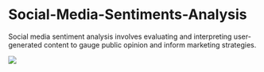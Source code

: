 # Social-Media-Sentiments-Analysis
Social media sentiment analysis involves evaluating and interpreting user-generated content to gauge public opinion and inform marketing strategies.

![](![image](https://github.com/user-attachments/assets/f2880b9f-46c1-4e16-8f8c-f5b0db25f8dd)
)
